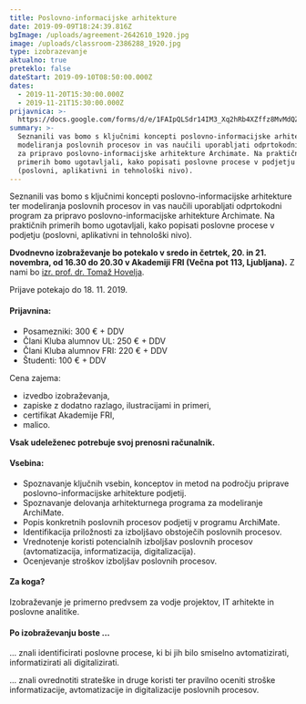 ```yaml
---
title: Poslovno-informacijske arhitekture
date: 2019-09-09T18:24:39.816Z
bgImage: /uploads/agreement-2642610_1920.jpg
image: /uploads/classroom-2386288_1920.jpg
type: izobrazevanje
aktualno: true
preteklo: false
dateStart: 2019-09-10T08:50:00.000Z
dates:
  - 2019-11-20T15:30:00.000Z
  - 2019-11-21T15:30:00.000Z
prijavnica: >-
  https://docs.google.com/forms/d/e/1FAIpQLSdr14IM3_Xq2hRb4XZffz8MvMdQZBxkp15zXPGWEU8tsX6RbA/viewform?usp=sf_link
summary: >-
  Seznanili vas bomo s ključnimi koncepti poslovno-informacijske arhitekture ter
  modeliranja poslovnih procesov in vas naučili uporabljati odprtokodni program
  za pripravo poslovno-informacijske arhitekture Archimate. Na praktičnih
  primerih bomo ugotavljali, kako popisati poslovne procese v podjetju
  (poslovni, aplikativni in tehnološki nivo).
---
```

Seznanili vas bomo s ključnimi koncepti poslovno-informacijske arhitekture ter modeliranja poslovnih procesov in vas naučili uporabljati odprtokodni program za pripravo poslovno-informacijske arhitekture Archimate. Na praktičnih primerih bomo ugotavljali, kako popisati poslovne procese v podjetju (poslovni, aplikativni in tehnološki nivo).

**Dvodnevno izobraževanje bo potekalo v sredo in četrtek, 20. in 21. novembra, od 16.30 do 20.30 v Akademiji FRI (Večna pot 113, Ljubljana).** Z nami bo [izr. prof. dr. Tomaž Hovelja](https://akademijafri.si/izvajalci/toma%C5%BE-hovelja/).

Prijave potekajo do 18. 11. 2019.

#### Prijavnina:

* Posamezniki: 300 € + DDV
* Člani Kluba alumnov UL: 250 € + DDV
* Člani Kluba alumnov FRI: 220 € + DDV
* Študenti: 100 € + DDV

Cena zajema:

* izvedbo izobraževanja,
* zapiske z dodatno razlago, ilustracijami in primeri,
* certifikat Akademije FRI,
* malico.

**Vsak udeleženec potrebuje svoj prenosni računalnik.**

#### Vsebina:

* Spoznavanje ključnih vsebin, konceptov in metod na področju priprave poslovno-informacijske arhitekture podjetij.
* Spoznavanje delovanja arhitekturnega programa za modeliranje ArchiMate.
* Popis konkretnih poslovnih procesov podjetij v programu ArchiMate.
* Identifikacija priložnosti za izboljšavo obstoječih poslovnih procesov.
* Vrednotenje koristi potencialnih izboljšav poslovnih procesov (avtomatizacija, informatizacija, digitalizacija).
* Ocenjevanje stroškov izboljšav poslovnih procesov.

#### Za koga?

Izobraževanje je primerno predvsem za vodje projektov, IT arhitekte in poslovne analitike.

#### Po izobraževanju boste …

… znali identificirati poslovne procese, ki bi jih bilo smiselno avtomatizirati, informatizirati ali digitalizirati.

… znali ovrednotiti strateške in druge koristi ter pravilno oceniti stroške informatizacije, avtomatizacije in digitalizacije poslovnih procesov.
